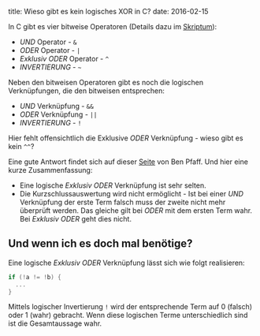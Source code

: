 title: Wieso gibt es kein logisches XOR in C?
date: 2016-02-15

In C gibt es vier bitweise Operatoren (Details dazu im [Skriptum](../../dic/mikrocontroller/bitmanipulation.html)):

* *UND* Operator - `&`
* *ODER* Operator - `|`
* *Exklusiv ODER* Operator - `^`
* *INVERTIERUNG* - `~`

Neben den bitweisen Operatoren gibt es noch die logischen Verknüpfungen, die den bitweisen entsprechen:

* *UND* Verknüpfung - `&&`
* *ODER* Verknüpfung - `||`
* *INVERTIERUNG* - `!`

Hier fehlt offensichtlich die Exklusive *ODER* Verknüpfung - wieso gibt es kein `^^`?

Eine gute Antwort findet sich auf dieser [Seite](https://benpfaff.org/writings/clc/logical-xor.html)
von Ben Pfaff. Und hier eine kurze Zusammenfassung:

* Eine logische *Exklusiv ODER* Verknüpfung ist sehr selten.
* Die Kurzschlussauswertung wird nicht ermöglicht - Ist bei einer *UND* Verknüpfung der erste Term falsch muss der zweite nicht
mehr überprüft werden. Das gleiche gilt bei *ODER* mit dem ersten Term wahr. Bei *Exklusiv ODER* geht dies nicht.

## Und wenn ich es doch mal benötige?
Eine logische *Exklusiv ODER* Verknüpfung lässt sich wie folgt realisieren:

```c
if (!a != !b) {
  ...
}
```

Mittels logischer Invertierung `!` wird der entsprechende Term auf 0 (falsch) oder 1 (wahr) gebracht. Wenn diese logischen
Terme unterschiedlich sind ist die Gesamtaussage wahr.
